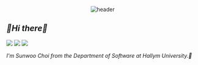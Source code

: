<!--banner-->
<div align="center">

  ![header](https://capsule-render.vercel.app/api?type=rounded&text=SUNWOOCHOI&color=timeGradient&height=100&animation=fadeIn)
</div>

<!--introduce-->
## *👋Hi there👋*
<a href="https://sunwoochoi04.github.io/" target="_blank"><img src="https://img.shields.io/badge/github.io-white?style=for-the-badge&logo=github&logoColor=222222"/></a>
<a href="https://www.instagram.com/sunwoochoi04/" target="_blank"><img src="https://img.shields.io/badge/sunwoochoi04-E4405F?style=for-the-badge&logo=instagram&logoColor=white"></a>
<img src="https://img.shields.io/badge/saintcsw1@gmail.com-EA4335?style=for-the-badge&logo=gmail&logoColor=white">

*I'm Sunwoo Choi from the Department of Software at Hallym University.🚀*
